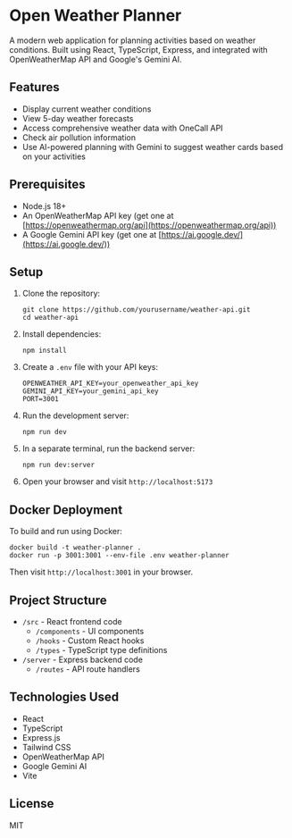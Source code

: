 # Open Weather Planner

A modern web application for planning activities based on weather conditions. Built using React, TypeScript, Express, and integrated with OpenWeatherMap API and Google's Gemini AI.

## Features

- Display current weather conditions
- View 5-day weather forecasts
- Access comprehensive weather data with OneCall API
- Check air pollution information
- Use AI-powered planning with Gemini to suggest weather cards based on your activities

## Prerequisites

- Node.js 18+
- An OpenWeatherMap API key (get one at [https://openweathermap.org/api](https://openweathermap.org/api))
- A Google Gemini API key (get one at [https://ai.google.dev/](https://ai.google.dev/))

## Setup

1. Clone the repository:
   ```
   git clone https://github.com/yourusername/weather-api.git
   cd weather-api
   ```

2. Install dependencies:
   ```
   npm install
   ```

3. Create a `.env` file with your API keys:
   ```
   OPENWEATHER_API_KEY=your_openweather_api_key
   GEMINI_API_KEY=your_gemini_api_key
   PORT=3001
   ```

4. Run the development server:
   ```
   npm run dev
   ```

5. In a separate terminal, run the backend server:
   ```
   npm run dev:server
   ```

6. Open your browser and visit `http://localhost:5173`

## Docker Deployment

To build and run using Docker:

```
docker build -t weather-planner .
docker run -p 3001:3001 --env-file .env weather-planner
```

Then visit `http://localhost:3001` in your browser.

## Project Structure

- `/src` - React frontend code
  - `/components` - UI components
  - `/hooks` - Custom React hooks
  - `/types` - TypeScript type definitions
- `/server` - Express backend code
  - `/routes` - API route handlers

## Technologies Used

- React
- TypeScript
- Express.js
- Tailwind CSS
- OpenWeatherMap API
- Google Gemini AI
- Vite

## License

MIT 